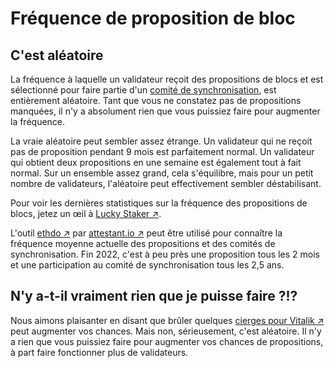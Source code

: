 # Fréquence de proposition de bloc

## C'est aléatoire

La fréquence à laquelle un validateur reçoit des propositions de blocs et est sélectionné pour faire partie d'un [comité de synchronisation](/fr/staking-glossary#sync-committee), est entièrement aléatoire. Tant que vous ne constatez pas de propositions manquées, il n'y a absolument rien que vous puissiez faire pour augmenter la fréquence.

La vraie aléatoire peut sembler assez étrange. Un validateur qui ne reçoit pas de proposition pendant 9 mois est parfaitement normal. Un validateur qui obtient deux propositions en une semaine est également tout à fait normal. Sur un ensemble assez grand, cela s'équilibre, mais pour un petit nombre de validateurs, l'aléatoire peut effectivement sembler déstabilisant.

Pour voir les dernières statistiques sur la fréquence des propositions de blocs, jetez un œil à [Lucky Staker ↗](https://luckystaker.com/home).

L'outil [ethdo ↗](https://github.com/wealdtech/ethdo) par [attestant.io ↗](https://www.attestant.io) peut être utilisé pour connaître la fréquence moyenne actuelle des propositions et des comités de synchronisation. Fin 2022, c'est à peu près une proposition tous les 2 mois et une participation au comité de synchronisation tous les 2,5 ans.

## N'y a-t-il vraiment rien que je puisse faire ?!?

Nous aimons plaisanter en disant que brûler quelques [cierges pour Vitalik ↗](https://www.etsy.com/listing/993553315/vitalik-buterin-prayer-candle-ethereum) peut augmenter vos chances. Mais non, sérieusement, c'est aléatoire. Il n'y a rien que vous puissiez faire pour augmenter vos chances de propositions, à part faire fonctionner plus de validateurs.
